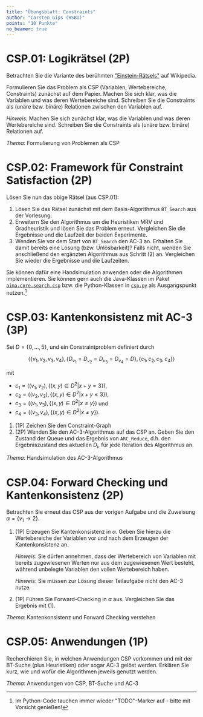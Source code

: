 ```yaml
---
title: "Übungsblatt: Constraints"
author: "Carsten Gips (HSBI)"
points: "10 Punkte"
no_beamer: true
---
```


<!--  pandoc -s -f markdown -t markdown+smart-grid_tables-multiline_tables-simple_tables --columns=94 --reference-links=true  sheet-csp.md  -o xxx.md  -->

# CSP.01: Logikrätsel (2P)

Betrachten Sie die Variante des berühmten ["Einstein-Rätsels"] auf Wikipedia.

Formulieren Sie das Problem als CSP (Variablen, Wertebereiche, Constraints) zunächst auf dem
Papier. Machen Sie sich klar, was die Variablen und was deren Wertebereiche sind. Schreiben
Sie die Constraints als (unäre bzw. binäre) Relationen zwischen den Variablen auf.

*Hinweis*: Machen Sie sich zunächst klar, was die Variablen und was deren Wertebereiche sind.
Schreiben Sie die Constraints als (unäre bzw. binäre) Relationen auf.

*Thema*: Formulierung von Problemen als CSP

# CSP.02: Framework für Constraint Satisfaction (2P)

Lösen Sie nun das obige Rätsel (aus CSP.01):

1.  Lösen Sie das Rätsel zunächst mit dem Basis-Algorithmus `BT_Search` aus der Vorlesung.
2.  Erweitern Sie den Algorithmus um die Heuristiken MRV und Gradheuristik und lösen Sie das
    Problem erneut. Vergleichen Sie die Ergebnisse und die Laufzeit der beiden Experimente.
3.  Wenden Sie vor dem Start von `BT_Search` den AC-3 an. Erhalten Sie damit bereits eine
    Lösung (bzw. Unlösbarkeit)? Falls nicht, wenden Sie anschließend den ergänzten Algorithmus
    aus Schritt (2) an. Vergleichen Sie wieder die Ergebnisse und die Laufzeiten.

Sie können dafür eine Handsimulation anwenden oder die Algorithmen implementieren. Sie können
gern auch die Java-Klassen im Paket [`aima.core.search.csp`] bzw. die Python-Klassen in
[`csp.py`] als Ausgangspunkt nutzen.[^1]

# CSP.03: Kantenkonsistenz mit AC-3 (3P)

Sei $D=\lbrace 0, \ldots, 5 \rbrace$, und ein Constraintproblem definiert durch

$$\langle
    \lbrace v_1, v_2, v_3, v_4 \rbrace,
    \lbrace D_{v_1} = D_{v_2} = D_{v_3} = D_{v_4} = D \rbrace,
    \lbrace c_1, c_2, c_3, c_4 \rbrace
\rangle$$

mit

-   $c_1=\left((v_1,v_2), \lbrace (x,y) \in D^2 | x+y = 3 \rbrace\right)$,
-   $c_2=\left((v_2,v_3), \lbrace (x,y) \in D^2 | x+y \le 3 \rbrace\right)$,
-   $c_3=\left((v_1,v_3), \lbrace (x,y) \in D^2 | x \le y \rbrace\right)$ und
-   $c_4=\left((v_3,v_4), \lbrace (x,y) \in D^2 | x \ne y \rbrace\right)$.

1.  (1P) Zeichen Sie den Constraint-Graph
2.  (2P) Wenden Sie den AC-3-Algorithmus auf das CSP an. Geben Sie den Zustand der Queue und
    das Ergebnis von `ARC_Reduce`, d.h. den Ergebniszustand des aktuellen $D_i$, für jede
    Iteration des Algorithmus an.

*Thema*: Handsimulation des AC-3-Algorithmus

# CSP.04: Forward Checking und Kantenkonsistenz (2P)

Betrachten Sie erneut das CSP aus der vorigen Aufgabe und die Zuweisung
$\alpha = \lbrace v_1 \to  2 \rbrace$.

1.  (1P) Erzeugen Sie Kantenkonsistenz in $\alpha$. Geben Sie hierzu die Wertebereiche der
    Variablen vor und nach dem Erzeugen der Kantenkonsistenz an.

    *Hinweis*: Sie dürfen annehmen, dass der Wertebereich von Variablen mit bereits
    zugewiesenen Werten nur aus dem zugewiesenen Wert besteht, während unbelegte Variablen den
    vollen Wertebereich haben.

    *Hinweis*: Sie müssen zur Lösung dieser Teilaufgabe nicht den AC-3 nutze.

2.  (1P) Führen Sie Forward-Checking in $\alpha$ aus. Vergleichen Sie das Ergebnis mit (1).

*Thema*: Kantenkonsistenz und Forward Checking verstehen

# CSP.05: Anwendungen (1P)

Recherchieren Sie, in welchen Anwendungen CSP vorkommen und mit der BT-Suche (plus
Heuristiken) oder sogar AC-3 gelöst werden. Erklären Sie kurz, wie und wofür die Algorithmen
jeweils genutzt werden.

*Thema*: Anwendungen von CSP, BT-Suche und AC-3

[^1]: Im Python-Code tauchen immer wieder "TODO"-Marker auf - bitte mit Vorsicht genießen!

  ["Einstein-Rätsels"]: https://de.wikipedia.org/wiki/Zebrar%C3%A4tsel
  [`aima.core.search.csp`]: https://github.com/aimacode/aima-java/tree/AIMA3e/aima-core/src/main/java/aima/core/search/csp
  [`csp.py`]: https://github.com/aimacode/aima-python/blob/master/csp.py
